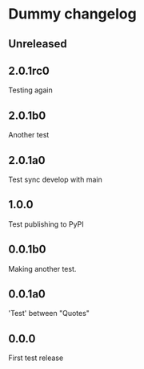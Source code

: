 # Dummy changelog

## Unreleased

## 2.0.1rc0

Testing again

## 2.0.1b0

Another test

## 2.0.1a0

Test sync develop with main

## 1.0.0

Test publishing to PyPI

## 0.0.1b0

Making another test.

## 0.0.1a0

'Test' between "Quotes"

## 0.0.0

First test release

